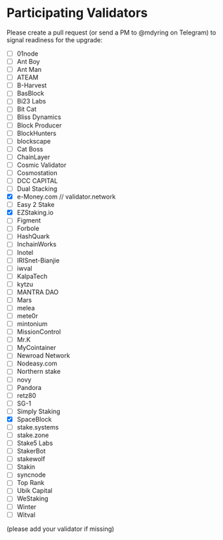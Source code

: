 # Participating Validators

Please create a pull request (or send a PM to @mdyring on Telegram) to signal readiness for the upgrade:

* [ ] 01node
* [ ] Ant Boy
* [ ] Ant Man
* [ ] ATEAM
* [ ] B-Harvest
* [ ] BasBlock
* [ ] Bi23 Labs
* [ ] Bit Cat
* [ ] Bliss Dynamics
* [ ] Block Producer
* [ ] BlockHunters
* [ ] blockscape
* [ ] Cat Boss
* [ ] ChainLayer
* [ ] Cosmic Validator
* [ ] Cosmostation
* [ ] DCC CAPITAL
* [ ] Dual Stacking
* [x] e-Money.com // validator.network
* [ ] Easy 2 Stake
* [x] EZStaking.io
* [ ] Figment
* [ ] Forbole
* [ ] HashQuark
* [ ] InchainWorks
* [ ] Inotel
* [ ] IRISnet-Bianjie
* [ ] iwval
* [ ] KalpaTech
* [ ] kytzu
* [ ] MANTRA DAO
* [ ] Mars
* [ ] melea
* [ ] mete0r
* [ ] mintonium
* [ ] MissionControl
* [ ] Mr.K
* [ ] MyCointainer
* [ ] Newroad Network
* [ ] Nodeasy.com
* [ ] Northern stake
* [ ] novy
* [ ] Pandora
* [ ] retz80
* [ ] SG-1
* [ ] Simply Staking
* [x] SpaceBlock
* [ ] stake.systems
* [ ] stake.zone
* [ ] Stake5 Labs
* [ ] StakerBot
* [ ] stakewolf
* [ ] Stakin
* [ ] syncnode
* [ ] Top Rank
* [ ] Ubik Capital
* [ ] WeStaking
* [ ] Winter
* [ ] Witval

(please add your validator if missing)
